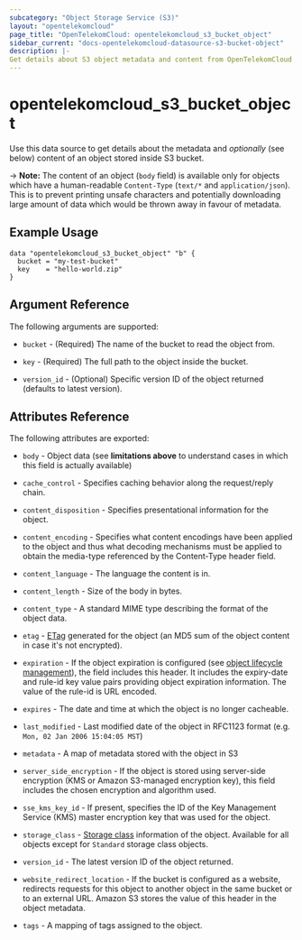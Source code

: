 ```yaml
---
subcategory: "Object Storage Service (S3)"
layout: "opentelekomcloud"
page_title: "OpenTelekomCloud: opentelekomcloud_s3_bucket_object"
sidebar_current: "docs-opentelekomcloud-datasource-s3-bucket-object"
description: |-
Get details about S3 object metadata and content from OpenTelekomCloud
---
```


# opentelekomcloud_s3_bucket_object

Use this data source to get details about the metadata and
_optionally_ (see below) content of an object stored inside S3 bucket.

-> **Note:** The content of an object (`body` field) is available only for objects which have a human-readable `Content-Type` (`text/*` and `application/json`). This is to prevent printing unsafe characters and potentially downloading large amount of data which would be thrown away in favour of metadata.

## Example Usage

```hcl
data "opentelekomcloud_s3_bucket_object" "b" {
  bucket = "my-test-bucket"
  key    = "hello-world.zip"
}
```

## Argument Reference

The following arguments are supported:

* `bucket` - (Required) The name of the bucket to read the object from.

* `key` - (Required) The full path to the object inside the bucket.

* `version_id` - (Optional) Specific version ID of the object returned (defaults to latest version).

## Attributes Reference

The following attributes are exported:

* `body` - Object data (see **limitations above** to understand cases in which this field is actually available)

* `cache_control` - Specifies caching behavior along the request/reply chain.

* `content_disposition` - Specifies presentational information for the object.

* `content_encoding` - Specifies what content encodings have been applied to the
  object and thus what decoding mechanisms must be applied to obtain the media-type referenced by the Content-Type header field.

* `content_language` - The language the content is in.

* `content_length` - Size of the body in bytes.

* `content_type` - A standard MIME type describing the format of the object data.

* `etag` - [ETag](https://en.wikipedia.org/wiki/HTTP_ETag) generated for the object (an MD5 sum of the object content in case it's not encrypted).

* `expiration` - If the object expiration is configured
  (see [object lifecycle management](http://docs.opentelekomcloud.amazon.com/AmazonS3/latest/dev/object-lifecycle-mgmt.html)), the field includes this header. It includes the expiry-date and rule-id key value pairs providing object expiration information. The value of the rule-id is URL encoded.

* `expires` - The date and time at which the object is no longer cacheable.

* `last_modified` - Last modified date of the object in RFC1123 format
  (e.g. `Mon, 02 Jan 2006 15:04:05 MST`)

* `metadata` - A map of metadata stored with the object in S3

* `server_side_encryption` - If the object is stored using server-side encryption
  (KMS or Amazon S3-managed encryption key), this field includes the chosen encryption and algorithm used.

* `sse_kms_key_id` - If present, specifies the ID of the Key Management Service
  (KMS) master encryption key that was used for the object.

* `storage_class` - [Storage class](http://docs.aws.amazon.com/AmazonS3/latest/dev/storage-class-intro.html)
  information of the object. Available for all objects except for `Standard` storage class objects.

* `version_id` - The latest version ID of the object returned.

* `website_redirect_location` - If the bucket is configured as a website,
  redirects requests for this object to another object in the same bucket or to an external URL. Amazon S3 stores the value of this header in the object metadata.

* `tags` - A mapping of tags assigned to the object.
